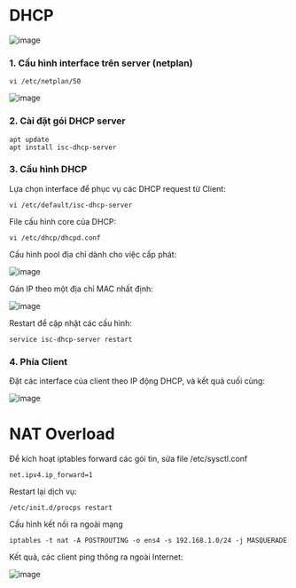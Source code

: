 # DHCP
![image](https://user-images.githubusercontent.com/83684068/120133903-30846d00-c1f7-11eb-889d-1a20f7ec485b.png)

### 1. Cấu hình interface trên server (netplan)
    vi /etc/netplan/50

![image](https://user-images.githubusercontent.com/83684068/120134006-6a557380-c1f7-11eb-9bc9-344b8eeba047.png)

### 2. Cài đặt gói DHCP server
    apt update
    apt install isc-dhcp-server
    
### 3. Cấu hình DHCP
Lựa chọn interface để phục vụ các DHCP request từ Client:
    
    vi /etc/default/isc-dhcp-server
    
File cấu hình core của DHCP:

    vi /etc/dhcp/dhcpd.conf

Cấu hình pool địa chỉ dành cho việc cấp phát:

![image](https://user-images.githubusercontent.com/83684068/120134487-6aa23e80-c1f8-11eb-94dd-140dd005b519.png)

Gán IP theo một địa chỉ MAC nhất định:

![image](https://user-images.githubusercontent.com/83684068/120134598-ab01bc80-c1f8-11eb-8212-56f6ab09f7dd.png)

Restart để cập nhật các cấu hình:

    service isc-dhcp-server restart
    
### 4. Phía Client
Đặt các interface của client theo IP động DHCP, và kết quả cuối cùng:

![image](https://user-images.githubusercontent.com/83684068/120134698-e4d2c300-c1f8-11eb-9e71-fa4398564d77.png)

# NAT Overload
Để kích hoạt iptables forward các gói tin, sửa file /etc/sysctl.conf

    net.ipv4.ip_forward=1
    
Restart lại dịch vụ:

    /etc/init.d/procps restart

Cấu hình kết nối ra ngoài mạng
        
    iptables -t nat -A POSTROUTING -o ens4 -s 192.168.1.0/24 -j MASQUERADE

Kết quả, các client ping thông ra ngoài Internet:

![image](https://user-images.githubusercontent.com/83684068/120136231-1305d200-c1fc-11eb-98fa-c30efbf675b7.png)
